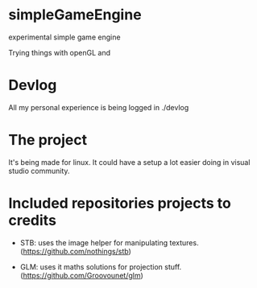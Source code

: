 # simpleGameEngine
experimental simple game engine

Trying things with openGL and 

# Devlog
All my personal experience is being logged in ./devlog

# The project
It's being made for linux. It could have a setup a lot easier doing in visual studio community.

# Included repositories projects to credits

- STB: uses the image helper for manipulating textures. (https://github.com/nothings/stb)

- GLM: uses it maths solutions for projection stuff. (https://github.com/Groovounet/glm)